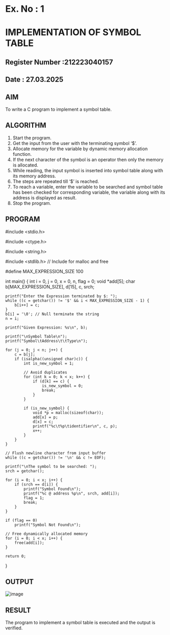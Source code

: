 # Ex. No : 1	
# IMPLEMENTATION OF SYMBOL TABLE 
## Register Number :212223040157
## Date : 27.03.2025

## AIM   
To write a C program to implement a symbol table.

## ALGORITHM
1.	Start the program.
2.	Get the input from the user with the terminating symbol ‘$’.
3.	Allocate memory for the variable by dynamic memory allocation function.
4.	If the next character of the symbol is an operator then only the memory is allocated.
5.	While reading, the input symbol is inserted into symbol table along with its memory address.
6.	The steps are repeated till ‘$’ is reached.
7.	To reach a variable, enter the variable to be searched and symbol table has been checked for corresponding variable, the variable along with its address is displayed as result.
8.	Stop the program. 

## PROGRAM
#include <stdio.h>

#include <ctype.h>

#include <string.h>

#include <stdlib.h> // Include for malloc and free

#define MAX_EXPRESSION_SIZE 100

int main() {
    int i = 0, j = 0, x = 0, n, flag = 0;
    void *add[5];
    char b[MAX_EXPRESSION_SIZE], d[15], c, srch;

    printf("Enter the Expression terminated by $: ");
    while ((c = getchar()) != '$' && i < MAX_EXPRESSION_SIZE - 1) {
        b[i++] = c;
    }
    b[i] = '\0'; // Null terminate the string
    n = i;

    printf("Given Expression: %s\n", b);

    printf("\nSymbol Table\n");
    printf("Symbol\tAddress\t\tType\n");

    for (j = 0; j < n; j++) {
        c = b[j];
        if (isalpha((unsigned char)c)) {
            int is_new_symbol = 1;

            // Avoid duplicates
            for (int k = 0; k < x; k++) {
                if (d[k] == c) {
                    is_new_symbol = 0;
                    break;
                }
            }

            if (is_new_symbol) {
                void *p = malloc(sizeof(char));
                add[x] = p;
                d[x] = c;
                printf("%c\t%p\tidentifier\n", c, p);
                x++;
            }
        }
    }

    // Flush newline character from input buffer
    while ((c = getchar()) != '\n' && c != EOF);

    printf("\nThe symbol to be searched: ");
    srch = getchar();

    for (i = 0; i < x; i++) {
        if (srch == d[i]) {
            printf("Symbol Found\n");
            printf("%c @ address %p\n", srch, add[i]);
            flag = 1;
            break;
        }
    }

    if (flag == 0)
        printf("Symbol Not Found\n");

    // Free dynamically allocated memory
    for (i = 0; i < x; i++) {
        free(add[i]);
    }

    return 0;
}

## OUTPUT 
![image](https://github.com/user-attachments/assets/255843ce-4ca4-4ce2-87ae-54931dc8819d)

## RESULT
The program to implement a symbol table is executed and the output is verified.
